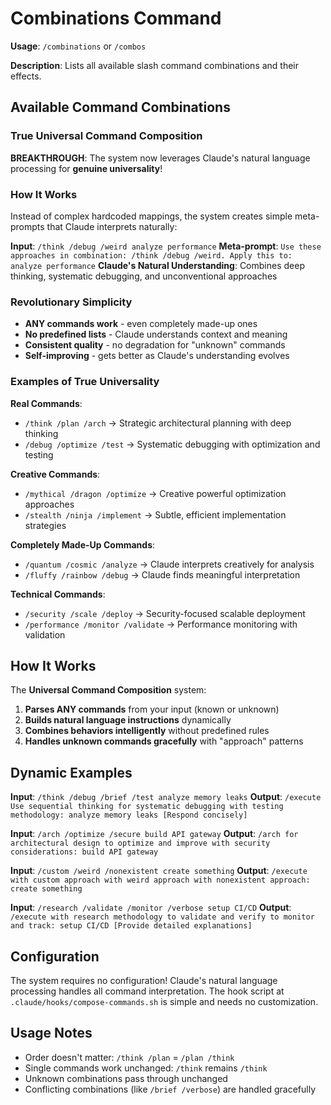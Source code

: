 # Combinations Command

**Usage**: `/combinations` or `/combos`

**Description**: Lists all available slash command combinations and their effects.

## Available Command Combinations

### True Universal Command Composition

**BREAKTHROUGH**: The system now leverages Claude's natural language processing for **genuine universality**!

### How It Works

Instead of complex hardcoded mappings, the system creates simple meta-prompts that Claude interprets naturally:

**Input**: `/think /debug /weird analyze performance`
**Meta-prompt**: `Use these approaches in combination: /think /debug /weird. Apply this to: analyze performance`
**Claude's Natural Understanding**: Combines deep thinking, systematic debugging, and unconventional approaches

### Revolutionary Simplicity

- **ANY commands work** - even completely made-up ones
- **No predefined lists** - Claude understands context and meaning
- **Consistent quality** - no degradation for "unknown" commands
- **Self-improving** - gets better as Claude's understanding evolves

### Examples of True Universality

**Real Commands**:
- `/think /plan /arch` → Strategic architectural planning with deep thinking
- `/debug /optimize /test` → Systematic debugging with optimization and testing

**Creative Commands**:
- `/mythical /dragon /optimize` → Creative powerful optimization approaches
- `/stealth /ninja /implement` → Subtle, efficient implementation strategies

**Completely Made-Up Commands**:
- `/quantum /cosmic /analyze` → Claude interprets creatively for analysis
- `/fluffy /rainbow /debug` → Claude finds meaningful interpretation

**Technical Commands**:
- `/security /scale /deploy` → Security-focused scalable deployment
- `/performance /monitor /validate` → Performance monitoring with validation

## How It Works

The **Universal Command Composition** system:
1. **Parses ANY commands** from your input (known or unknown)
2. **Builds natural language instructions** dynamically
3. **Combines behaviors intelligently** without predefined rules
4. **Handles unknown commands gracefully** with "approach" patterns

## Dynamic Examples

**Input**: `/think /debug /brief /test analyze memory leaks`
**Output**: `/execute Use sequential thinking for systematic debugging with testing methodology: analyze memory leaks [Respond concisely]`

**Input**: `/arch /optimize /secure build API gateway`
**Output**: `/arch for architectural design to optimize and improve with security considerations: build API gateway`

**Input**: `/custom /weird /nonexistent create something`
**Output**: `/execute with custom approach with weird approach with nonexistent approach: create something`

**Input**: `/research /validate /monitor /verbose setup CI/CD`
**Output**: `/execute with research methodology to validate and verify to monitor and track: setup CI/CD [Provide detailed explanations]`

## Configuration

The system requires no configuration! Claude's natural language processing handles all command interpretation. The hook script at `.claude/hooks/compose-commands.sh` is simple and needs no customization.

## Usage Notes

- Order doesn't matter: `/think /plan` = `/plan /think`
- Single commands work unchanged: `/think` remains `/think`
- Unknown combinations pass through unchanged
- Conflicting combinations (like `/brief /verbose`) are handled gracefully
